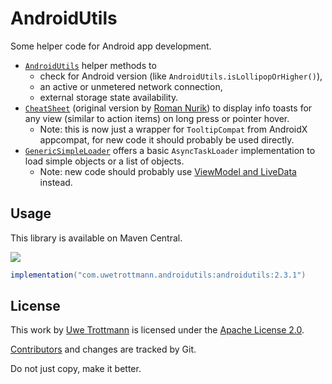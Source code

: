 # AndroidUtils

Some helper code for Android app development.

* [`AndroidUtils`](androidutils/src/main/java/com/uwetrottmann/androidutils/AndroidUtils.java)
  helper methods to
  * check for Android version (like `AndroidUtils.isLollipopOrHigher()`),
  * an active or unmetered network connection,
  * external storage state availability.
* [`CheatSheet`](androidutils/src/main/java/com/uwetrottmann/androidutils/CheatSheet.java)
  (original version by [Roman Nurik](https://gist.github.com/romannurik/3982005)) to display info toasts for any view (similar to action items) on long press or pointer hover.
  * Note: this is now just a wrapper for `TooltipCompat` from AndroidX appcompat, for new code it should probably be used directly.
* [`GenericSimpleLoader`](androidutils/src/main/java/com/uwetrottmann/androidutils/GenericSimpleLoader.java)
  offers a basic `AsyncTaskLoader` implementation to load simple objects or a list of objects.
  * Note: new code should probably use [ViewModel and LiveData](https://developer.android.com/topic/libraries/architecture/livedata) instead.

## Usage
This library is available on Maven Central.

<a href="https://search.maven.org/search?q=com.uwetrottmann.androidutils"><img src="https://img.shields.io/maven-central/v/com.uwetrottmann.androidutils/androidutils.svg?style=flat-square"></a>

```groovy
implementation("com.uwetrottmann.androidutils:androidutils:2.3.1")
```

## License

This work by [Uwe Trottmann](https://uwetrottmann.com) is licensed under the [Apache License 2.0](LICENSE.txt).

[Contributors](https://github.com/UweTrottmann/AndroidUtils/graphs/contributors) and changes are tracked by Git.

Do not just copy, make it better.
